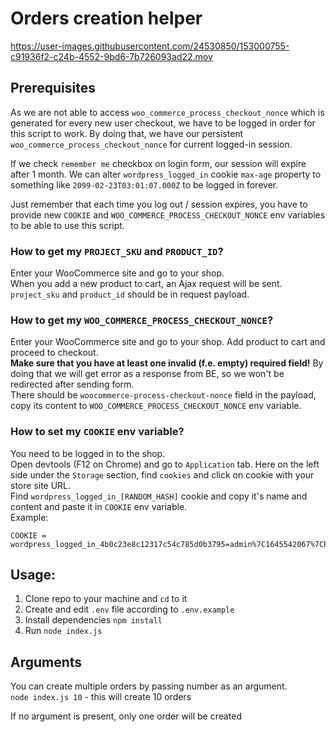# Orders creation helper

https://user-images.githubusercontent.com/24530850/153000755-c91936f2-c24b-4552-9bd6-7b726093ad22.mov

## Prerequisites

As we are not able to access `woo_commerce_process_checkout_nonce` which is generated for every new user checkout, we have to be logged in order for this script to work. By doing that, we have our persistent `woo_commerce_process_checkout_nonce` for current logged-in session.

If we check `remember me` checkbox on login form, our session will expire after 1 month. We can alter `wordpress_logged_in` cookie `max-age` property to something like `2099-02-23T03:01:07.000Z` to be logged in forever.

Just remember that each time you log out / session expires, you have to provide new `COOKIE` and `WOO_COMMERCE_PROCESS_CHECKOUT_NONCE` env variables to be able to use this script.

### How to get my `PROJECT_SKU` and `PRODUCT_ID`?

Enter your WooCommerce site and go to your shop.<br>
When you add a new product to cart, an Ajax request will be sent. `project_sku` and `product_id` should be in request payload.

### How to get my `WOO_COMMERCE_PROCESS_CHECKOUT_NONCE`?

Enter your WooCommerce site and go to your shop. Add product to cart and proceed to checkout. <br>
<b>Make sure that you have at least one invalid (f.e. empty) required field!</b> By doing that we will get error as a response from BE, so we won't be redirected after sending form. <br>
There should be `woocommerce-process-checkout-nonce` field in the payload, copy its content to `WOO_COMMERCE_PROCESS_CHECKOUT_NONCE` env variable.

### How to set my `COOKIE` env variable?

You need to be logged in to the shop.<br> 
Open devtools (F12 on Chrome) and go to `Application` tab. Here on the left side under the `Storage` section, find `cookies` and click on cookie with your store site URL. <br>
Find `wordpress_logged_in_[RANDOM_HASH]` cookie and copy it's name and content and paste it in `COOKIE` env variable.<br>
Example:<br>
```
COOKIE = wordpress_logged_in_4b0c23e8c12317c54c785d0b3795=admin%7C1645542067%7CPKVeoKcWRfpKEKWPHoxc0M1MBwHDPCPkzMVEX4o5gA7%7Cd35971c89d040hello1238as7d8agahjke
```

## Usage:

1. Clone repo to your machine and `cd` to it
2. Create and edit `.env` file according to `.env.example`
3. Install dependencies `npm install`
4. Run `node index.js`

## Arguments

You can create multiple orders by passing number as an argument.
<br>
`node index.js 10` - this will create 10 orders<br>

If no argument is present, only one order will be created
